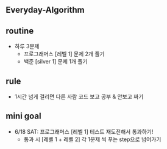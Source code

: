## Everyday-Algorithm

## routine
- 하루 3문제
    - 프로그래머스 [레벨 1] 문제 2개 풀기
    - 백준 [silver 1] 문제 1개 풀기

## rule
- 1시간 넘게 걸리면 다른 사람 코드 보고 공부 & 안보고 짜기

## mini goal
- 6/18 SAT: 프로그래머스 [레벨 1] 테스트 재도전해서 통과하기!
    - 통과 시 [레벨 1 + 레벨 2] 각 1문제 씩 푸는 step으로 넘어가기 